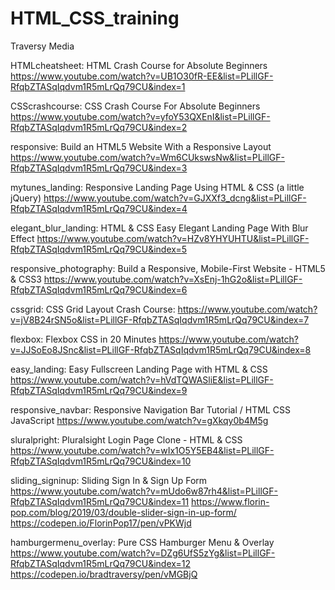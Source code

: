 # HTML_CSS_training

Traversy Media

HTMLcheatsheet:
HTML Crash Course for Absolute Beginners
https://www.youtube.com/watch?v=UB1O30fR-EE&list=PLillGF-RfqbZTASqIqdvm1R5mLrQq79CU&index=1

CSScrashcourse:
CSS Crash Course For Absolute Beginners
https://www.youtube.com/watch?v=yfoY53QXEnI&list=PLillGF-RfqbZTASqIqdvm1R5mLrQq79CU&index=2

responsive:
Build an HTML5 Website With a Responsive Layout
https://www.youtube.com/watch?v=Wm6CUkswsNw&list=PLillGF-RfqbZTASqIqdvm1R5mLrQq79CU&index=3

mytunes_landing:
Responsive Landing Page Using HTML & CSS (a little jQuery)
https://www.youtube.com/watch?v=GJXXf3_dcng&list=PLillGF-RfqbZTASqIqdvm1R5mLrQq79CU&index=4

elegant_blur_landing:
HTML & CSS Easy Elegant Landing Page With Blur Effect
https://www.youtube.com/watch?v=HZv8YHYUHTU&list=PLillGF-RfqbZTASqIqdvm1R5mLrQq79CU&index=5

responsive_photography:
Build a Responsive, Mobile-First Website - HTML5 & CSS3
https://www.youtube.com/watch?v=XsEnj-1hG2o&list=PLillGF-RfqbZTASqIqdvm1R5mLrQq79CU&index=6

cssgrid:
CSS Grid Layout Crash Course:
https://www.youtube.com/watch?v=jV8B24rSN5o&list=PLillGF-RfqbZTASqIqdvm1R5mLrQq79CU&index=7

flexbox:
Flexbox CSS in 20 Minutes
https://www.youtube.com/watch?v=JJSoEo8JSnc&list=PLillGF-RfqbZTASqIqdvm1R5mLrQq79CU&index=8

easy_landing:
Easy Fullscreen Landing Page with HTML & CSS
https://www.youtube.com/watch?v=hVdTQWASliE&list=PLillGF-RfqbZTASqIqdvm1R5mLrQq79CU&index=9

responsive_navbar:
Responsive Navigation Bar Tutorial / HTML CSS JavaScript
https://www.youtube.com/watch?v=gXkqy0b4M5g

sluralpright:
Pluralsight Login Page Clone - HTML & CSS
https://www.youtube.com/watch?v=wIx1O5Y5EB4&list=PLillGF-RfqbZTASqIqdvm1R5mLrQq79CU&index=10

sliding_signinup:
Sliding Sign In & Sign Up Form
https://www.youtube.com/watch?v=mUdo6w87rh4&list=PLillGF-RfqbZTASqIqdvm1R5mLrQq79CU&index=11
https://www.florin-pop.com/blog/2019/03/double-slider-sign-in-up-form/
https://codepen.io/FlorinPop17/pen/vPKWjd

hamburgermenu_overlay:
Pure CSS Hamburger Menu & Overlay
https://www.youtube.com/watch?v=DZg6UfS5zYg&list=PLillGF-RfqbZTASqIqdvm1R5mLrQq79CU&index=12
https://codepen.io/bradtraversy/pen/vMGBjQ
